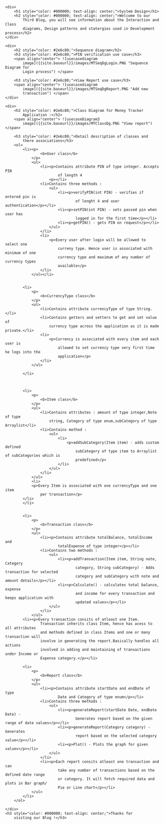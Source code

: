 ﻿
	<div>
		<h1 style="color: #000000; text-align: center;">System Design</h1>
		<h2 style="color: #000000; text-align: center;">Welcome to our
			Third Blog, you will see information about the Interaction and Class
			diagrams, Design patterns and statergies used in Development process</h2>
	</div>

	<div>
		<h2 style="color: #2e6c80;">Sequence diagram</h2>
		<h3 style="color: #2e6c80;">PIN verification use case</h3>
		<span align="center"> ![usecasediagram
			image]({{site.baseurl}}/images/MTSeqDgLogin.PNG "Sequence Diagram for
			Login process") </span>

		<h3 style="color: #2e6c80;">View Report use case</h3>
		<span align="center"> ![usecasediagram
			image]({{site.baseurl}}/images/MTSeqDgReport.PNG "Add new
			transaction") </span>
	</div>

	<div>
		<h2 style="color: #2e6c80;">Class Diagram for Money Tracker
			Application :</h2>
		<span align="center"> ![usecaseDiagram3
			image]({{site.baseurl}}/images/MTClassDg.PNG "View report") </span>

		<h3 style="color: #2e6c80;">Detail description of classes and
			there associations</h3>
		<ol>
			<li><p>
					<b>User class</b>
				</p>
				<ul>
					<li><p>Contains attribute PIN of type integer. Accepts PIN
							of length 4
						<p></li>
					<li>Contains three methods :
						<ul>
							<li><p>verifyPIN(int PIN) - verifies if entered pin is
									of lenght 4 and user authentication</p></li>
							<li><p>setPIN(int PIN) - sets passed pin when user has
									logged in for the first time</p></li>
							<li><p>getPIN() - gets PIN on request</p></li>
						</ul>
					</li>
					<li>
						<p>Every user after login will be allowed to select one
							curreny type. Hence user is associated with minimum of one
							currency type and maximum of any number of currency types
							available</p>
					</li>
				</ul></li>


			<li>
				<p>
					<b>CurrencyType class</b>
				</p>
				<ul>
					<li>Contains attribute currencyType of type String.</li>
					<li>Contains getters and setters to get and set value of
						currency type across the application as it is made private.</li>
					<li>
						<p>Currency is associated with every item and each user is
							allowed to set currency type very first time he logs into the
							application</p>
					</li>
				</ul>

			</li>



			<li>
				<p>
					<b>Item class</b>
				</p>
				<ul>
					<li>Contains attributes : amount of type integer,Note of type
						string, Category of type enum,subCategory of type Arraylist</li>
					<li>Contains method :
						<ul>
							<li>
								<p>addSubCategory(Item item) - adds custom defined
									subCategory of type item to Arraylist of subCategories which is
									predefined</p>
							</li>
						</ul>
					</li>
				</ul>
				<li>
				<p>Every Item is associated with one currencyType and one item
					per transaction</p>
			</li>
			</li>
			

			<li>
				<p>
					<b>Transaction class</b>
				</p>
				<ul>
					<li><p>Contains attribute totalBalance, totalIncome and
							totalExpense of type integer</p></li>
					<li>Contains two methods :
						<ul>
							<li><p>addTransaction(Item item, String note, Category
									category, String subCategory) - Adds transaction for selected
									category and subCategory with note and amount details</p></li>
							<li><p>Calculate() - calculates total balance, expense
									and income for every transaction and keeps application with
									updated values</p></li>
						</ul>
					</li>
				</ul>
			<li><p>Every transaction consits of atleast one Item.
					Transaction inherits class Item, hence has acess to all attributes
					and methods defined in class Items and one or many transaction will
					involve in generating the report.Basically handles all actions
					involved in adding and maintaining of transactions under Income or
					Expense category.</p></li>

			<li>
				<p>
					<b>Report class</b>
				</p>
				<ul>
					<li><p>Contains attribute startDate and endDate of type
							Date and Category of type enum</p></li>
					<li>Contains three methods :
						<ul>
							<li><p>generateReport(startDate Date, endDate Date) -
									Generates report based on the given range of date values</p></li>
							<li><p>generateReport(Category category) - Generates
									report based on the selected category value</p></li>
							<li><p>Plot() - Plots the graph for given values</p></li>
						</ul>
					</li>
					<li><p>Each report consits atleast one transaction and can
							take any number of transactions based on the defined date range
							or category. It will fetch required data and plots in Bar graph/
							Pie or Line chart</p></li>
				</ul>
			</li>
		</ol>

	</div>
	<h3 style="color: #000000; text-align: center;">Thanks for
		visiting our Blog !</h3>
